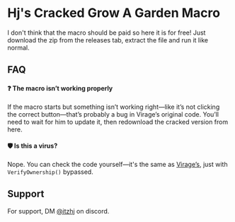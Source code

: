 
#  Hj's Cracked Grow A Garden Macro

I don't think that the macro should be paid so here it is for free!
Just download the zip from the releases tab, extract the file and run it like normal.


## FAQ

#### ❓ The macro isn’t working properly

If the macro starts but something isn’t working right—like it’s not clicking the correct button—that’s probably a bug in Virage’s original code. You’ll need to wait for him to update it, then redownload the cracked version from here.

#### 🛡️ Is this a virus?

Nope. You can check the code yourself—it's the same as [Virage’s](https://github.com/VirageRoblox/Virage-Grow-A-Garden-Macro), just with `VerifyOwnership()` bypassed.

## Support

For support, DM  [@itzhj](https://discord.com/users/914795916366610432) on discord.

